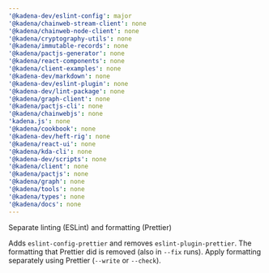 ```yaml
---
'@kadena-dev/eslint-config': major
'@kadena/chainweb-stream-client': none
'@kadena/chainweb-node-client': none
'@kadena/cryptography-utils': none
'@kadena/immutable-records': none
'@kadena/pactjs-generator': none
'@kadena/react-components': none
'@kadena/client-examples': none
'@kadena-dev/markdown': none
'@kadena-dev/eslint-plugin': none
'@kadena-dev/lint-package': none
'@kadena/graph-client': none
'@kadena/pactjs-cli': none
'@kadena/chainwebjs': none
'kadena.js': none
'@kadena/cookbook': none
'@kadena-dev/heft-rig': none
'@kadena/react-ui': none
'@kadena/kda-cli': none
'@kadena-dev/scripts': none
'@kadena/client': none
'@kadena/pactjs': none
'@kadena/graph': none
'@kadena/tools': none
'@kadena/types': none
'@kadena/docs': none
---
```


Separate linting (ESLint) and formatting (Prettier)

Adds `eslint-config-prettier` and removes `eslint-plugin-prettier`.
The formatting that Prettier did is removed (also in `--fix` runs).
Apply formatting separately using Prettier (`--write` or `--check`).
